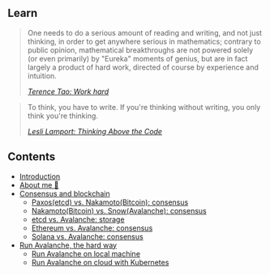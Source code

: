 ## Learn

> One needs to do a serious amount of reading and writing, and not just thinking, in order to get anywhere serious in mathematics; contrary to public opinion, mathematical breakthroughs are not powered solely (or even primarily) by "Eureka" moments of genius, but are in fact largely a product of hard work, directed of course by experience and intuition.
>
> [*Terence Tao: Work hard*](https://terrytao.wordpress.com/career-advice/work-hard/)

> To think, you have to write. If you're thinking without writing, you only think you're thinking.
>
> [*Lesli Lamport: Thinking Above the Code*](https://youtu.be/-4Yp3j_jk8Q)

## Contents

- [Introduction](README.md)
- [About me 👋](about-me.md)
- [Consensus and blockchain](./consensus-and-blockchain.md)
    - [Paxos(etcd) vs. Nakamoto(Bitcoin): consensus](./paxos-etcd-vs-nakamoto-bitcoin-consensus.md)
    - [Nakamoto(Bitcoin) vs. Snow(Avalanche): consensus](./nakamoto-bitcoin-vs-snow-avalanche-consensus.md)
    - [etcd vs. Avalanche: storage](./etcd-vs-avalanche-storage.md)
    - [Ethereum vs. Avalanche: consensus](./ethereum-vs-avalanche-consensus.md)
    - [Solana vs. Avalanche: consensus](./solana-vs-avalanche-consensus.md)
- [Run Avalanche, the hard way](./run-avalanche-the-hard-way.md)
    - [Run Avalanche on local machine](./run-avalanche-on-local-machine.md)
    - [Run Avalanche on cloud with Kubernetes](./run-avalanche-on-cloud-with-kubernetes.md)
